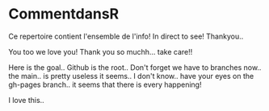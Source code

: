 # CommentdansR
Ce repertoire contient l'ensemble de l'info!
In direct to see!
Thankyou.. 

You too we love you!
Thank you so muchh... take care!!


Here is the goal.. Github is the root.. Don't forget we have to branches now.. the main.. is pretty useless it seems.. I don't know.. have your eyes on the gh-pages branch.. it seems that there is every happening!

I love this.. 
